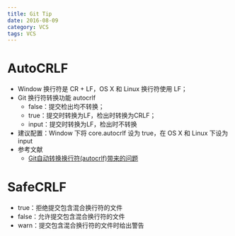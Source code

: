 ```yaml
---
title: Git Tip
date: 2016-08-09
category: VCS
tags: VCS
---
```



# AutoCRLF
- Window 换行符是 CR + LF，OS X 和 Linux 换行符使用 LF；
- Git 换行符转换功能 autocrlf
    - false：提交检出均不转换；
    - true：提交时转换为LF，检出时转换为CRLF；
    - input：提交时转换为LF，检出时不转换
- 建议配置：Window 下将 core.autocrlf 设为 true，在 OS X 和 Linux 下设为 input
- 参考文献
    - [Git自动转换换行符(autocrlf)带来的问题](http://www.luckyonecn.com/blog/git-auto-crlf-problem/)

# SafeCRLF
- true：拒绝提交包含混合换行符的文件
- false：允许提交包含混合换行符的文件
- warn：提交包含混合换行符的文件时给出警告
